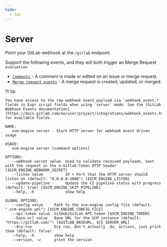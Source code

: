 ```yaml
---
hide:
  - toc
---
```


# Server

Point your GitLab webhook at the `/gitlab` endpoint.

Support the following events, and they will both trigger an Merge Request `evaluation`

- [`Comments`](https://docs.gitlab.com/ee/user/project/integrations/webhook_events.html#comment-events) - A comment is made or edited on an issue or merge request.
- [`Merge request events`](https://docs.gitlab.com/ee/user/project/integrations/webhook_events.html#merge-request-events) - A merge request is created, updated, or merged.

!!! tip

    You have access to the raw webhook event payload via `webhook_event.*` fields in Expr script fields when using `server` mode. See the [GitLab Webhook Events documentation](https://docs.gitlab.com/ee/user/project/integrations/webhook_events.html) for available fields.

```plain
NAME:
   scm-engine server - Start HTTP server for webhook event driven usage

USAGE:
   scm-engine server [command options]

OPTIONS:
   --webhook-secret value  Used to validate received payloads. Sent with the request in the X-Gitlab-Token HTTP header [$SCM_ENGINE_WEBHOOK_SECRET]
   --listen value          IP + Port that the HTTP server should listen on (default: "0.0.0.0:3000") [$SCM_ENGINE_LISTEN]
   --update-pipeline       Update the CI pipeline status with progress (default: true) [$SCM_ENGINE_SKIP_PIPELINE]
   --help, -h              show help

GLOBAL OPTIONS:
   --config value     Path to the scm-engine config file (default: ".scm-engine.yml") [$SCM_ENGINE_CONFIG_FILE]
   --api-token value  GitHub/GitLab API token [$SCM_ENGINE_TOKEN]
   --base-url value   Base URL for the SCM instance (default: "https://gitlab.com/") [$GITLAB_BASEURL, $CI_SERVER_URL]
   --dry-run          Dry run, don't actually _do_ actions, just print them (default: false)
   --help, -h         show help
   --version, -v      print the version
```
